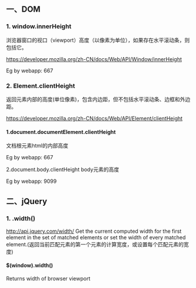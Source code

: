 ## 一、DOM
### 1. window.innerHeight
浏览器窗口的视口（viewport）高度（以像素为单位），如果存在水平滚动条，则包括它。

<https://developer.mozilla.org/zh-CN/docs/Web/API/Window/innerHeight>

Eg by webapp:
667
### 2. Element.clientHeight
返回元素内部的高度(单位像素)，包含内边距，但不包括水平滚动条、边框和外边距。

<https://developer.mozilla.org/zh-CN/docs/Web/API/Element/clientHeight>

#### 1.document.documentElement.clientHeight
文档根元素html的内部高度

Eg by webapp:
667

2.document.body.clientHeight
body元素的高度

Eg by webapp:
9099

## 二、jQuery
### 1. .width()
<http://api.jquery.com/width/>
Get the current computed width for the first element in the set of matched elements or set the width of every matched element.(返回当前匹配元素的第一个元素的计算宽度，或设置每个匹配元素的宽度)

#### $(window).width()
Returns width of browser viewport



